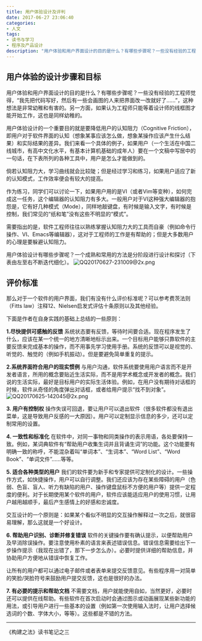 ```yaml
---
title: 用户体验设计及评判
date: 2017-06-27 23:06:40
categories:
- 人文
tags:
- 读书与学习
- 程序及产品设计
description: "用户体验和用户界面设计的目的是什么？有哪些步骤呢？一些没有经验的工程师觉得，“我先把代码写好，然后有一些会画图的人来把界面改一改就好了……”，这种想法是非常幼稚和有害的。另一方面，如果认为工程师只能等着设计师的线框图才能开始工作，这也是同样幼稚的。"
---
```


## 用户体验的设计步骤和目标

用户体验和用户界面设计的目的是什么？有哪些步骤呢？一些没有经验的工程师觉得，“我先把代码写好，然后有一些会画图的人来把界面改一改就好了……”，这种想法是非常幼稚和有害的。另一方面，如果认为工程师只能等着设计师的线框图才能开始工作，这也是同样幼稚的。
<!-- more -->
用户体验设计的一个重要目的就是要降低用户的认知阻力（Cognitive Friction），即用户对于软件界面的认知（想象某事应该怎么做，想象某操作应该产生什么结果）和实际结果的差异。我们来看一个具体的例子，如果用户（一个生活在中国二线城市，有高中文化水平，有基本计算机基础的成年人）要在一个文稿中写居中的一句话，在下表所列的各种工具中，用户是怎么才能做到的。

倘若认知阻力大，学习曲线就会比较陡；但是经过学习和练习，如果用户适应了新的认知模式，工作效率便会有较大的提高。

作为练习，同学们可以讨论一下，如果用户用的是VI（或者Vim等变种），如何完成这一任务，这个编辑器的认知阻力有多大。一般用户对于VI这种强大编辑器的抱怨是，它有好几种模式（Mode），同样地敲键盘，有时候是输入文字，有时候是控制，我们常见的“纸和笔”没有这些不明显的“模式”。

需要指出的是，软件工程师往往以熟练掌握认知阻力大的工具而自豪（例如命令行操作、VI、Emacs等编辑器），这对于工程师的工作是有帮助的；但是大多数用户的心理是要躲避认知阻力。

用户体验设计有哪些步骤呢？一个成熟和常用的方法是分阶段进行设计和探讨（下表由左至右不断迭代细化）。
![QQ20170627-231009@2x.png](//ww4.sinaimg.cn/large/006tNc79ly1g5d8fp7v0oj30yg0hr7fx.jpg)

## 评价标准

那么对于一个软件的用户界面，我们有没有什么评价标准呢？可以参考费茨法则（Fitts law）注释12、Nielsen启发式评估十条原则以及其他经验。

下面是作者在自身实践的基础上总结的一些原则：

**1.尽快提供可感触的反馈**
系统状态要有反馈，等待时间要合适。现在程序发生了什么，应该在某一个统一的地方清晰地标示出来。一个目标用户能够只靠软件的主要反馈来完成基本的操作，而不用事先学习使用手册。系统的反馈可以是视觉的、听觉的、触觉的（例如手机振动）。但是要避免简单重复的提示。

**2.系统界面符合用户的现实惯例**
与用户沟通，软件系统要使用用户语言而不是开发者语言，所用的概念要贴近生活实际，而不是用学术概念或开发者的概念。我们说的生活实际，最好是目标用户的实际生活体验。例如，在用户没有期待对话框的时候，软件从奇怪的角度弹出对话框，或者给用户提示“找不到对象”。
![QQ20170625-142045@2x.png](//ww2.sinaimg.cn/large/006tNc79ly1g5d8frwlz3j30qk0bwwfw.jpg)

**3. 用户有控制权**
操作失误可回退，要让用户可以退出软件（很多软件都没有退出菜单，这是导致用户反感的一大原因）。用户可以定制显示信息的多少，还可以定制常用的设置。

**4. 一致性和标准化**
在软件中，对同一事物和同类操作的表示用语，各处要保持一致。例如，某词典软件有“帮助用户收集生词并且背诵生词”的功能。这个功能要有明确一致的称呼，不能混杂着叫“单词本”、“生词本”、“Word List”、“Word Book”、“单词文件”……等等。

**5. 适合各种类型的用户**
我们的软件要为新手和专家提供可定制化的设计。一些操作方式，如快捷操作，用户可以自行调整。我们还应该为存在某些障碍的用户（色弱、色盲、盲人、听力有缺陷的用户、操作键盘鼠标不方便的用户等）提供一定程度的便利。对于长期使用某个软件的用户，软件应该能适应用户的使用习惯，让用户越用越顺手，最后产生感情上的好感和忠诚度。

交互设计的一个原则是：如果某个看似不明显的交互操作解释过一次之后，就很容易理解，那么这就是一个好设计。

**6. 帮助用户识别、诊断并修复错误**
软件的关键操作要有确认提示，以便帮助用户及早消除误操作。要注意使用朴素的语言来表述错误信息。错误信息需要给出下一步操作提示（我现在出错了，那下一步怎么办）。必要时提供详细的帮助信息，并协助用户方便地从错误中恢复工作。

让所有的用户都可以通过电子邮件或者表单来提交反馈意见。有些程序用一对简单的笑脸/哭脸符号来鼓励用户提交反馈，这也是很好的办法。

**7. 有必要的提示和帮助文档**
不需要文档，用户就能使用自如，当然更好，必要时还可以提供在线帮助。有些软件在首次启动时会通过图示或动画展现某些新功能的用法，或引导用户进行一些基本的设置（例如第一次使用输入法时，让用户选择候选词的个数、字体大小，等等）。这些都是不错的方法。

***
《构建之法》读书笔记之三

